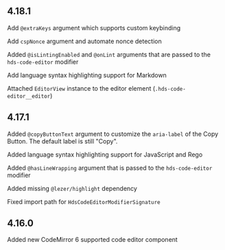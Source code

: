 ## 4.18.1

Add `@extraKeys` argument which supports custom keybinding

Add `cspNonce` argument and automate nonce detection

Added `@isLintingEnabled` and `@onLint` arguments that are passed to the `hds-code-editor` modifier

Add language syntax highlighting support for Markdown

Attached `EditorView` instance to the editor element (`.hds-code-editor__editor`)

## 4.17.1

Added `@copyButtonText` argument to customize the `aria-label` of the Copy Button. The default label is still "Copy".

Added language syntax highlighting support for JavaScript and Rego

Added `@hasLineWrapping` argument that is passed to the `hds-code-editor` modifier

Added missing `@lezer/highlight` dependency

Fixed import path for `HdsCodeEditorModifierSignature`

## 4.16.0

Added new CodeMirror 6 supported code editor component

